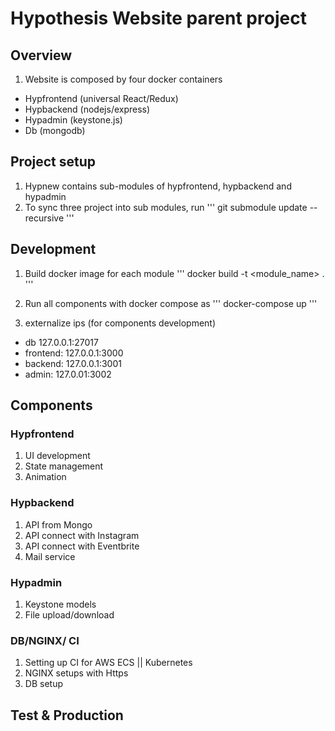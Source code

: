 # Hypothesis Website parent project

## Overview
1. Website is composed by four docker containers
+ Hypfrontend (universal React/Redux)
+ Hypbackend (nodejs/express)
+ Hypadmin (keystone.js)
+ Db (mongodb)

## Project setup
1. Hypnew contains sub-modules of hypfrontend, hypbackend and hypadmin
2. To sync three project into sub modules, run 
'''
git submodule update --recursive
'''

## Development
1. Build docker image for each module
'''
docker build -t <module_name> .
'''

2. Run all components with docker compose as 
'''
docker-compose up
'''

3. externalize ips (for components development)
+ db
127.0.0.1:27017
+ frontend:
127.0.0.1:3000
+ backend:
127.0.0.1:3001
+ admin:
127.0.01:3002

## Components

### Hypfrontend
1. UI development
2. State management
3. Animation

### Hypbackend
1. API from Mongo
2. API connect with Instagram
3. API connect with Eventbrite
4. Mail service

### Hypadmin
1. Keystone models
2. File upload/download

### DB/NGINX/ CI
1. Setting up CI for AWS ECS || Kubernetes
2. NGINX setups with Https
3. DB setup

## Test & Production


